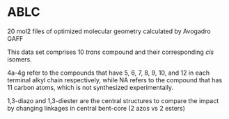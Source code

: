# ABLC
<h>20 mol2 files of optimized molecular geometry calculated by Avogadro GAFF</h>
<p>This data set comprises 10 <i>trans</i> compound and their corresponding <i>cis</i> isomers.</p>
<p>4a-4g refer to the compounds that have 5, 6, 7, 8, 9, 10, and 12 in each terminal alkyl chain respectively, while NA refers to the compound that has 11 carbon atoms, which is not synthesized experimentally.</p>
<p>1,3-diazo and 1,3-diester are the central structures to compare the impact by changing linkages in central bent-core (2 azos vs 2 esters)</p>



